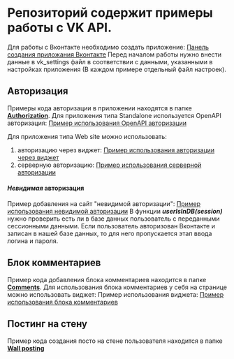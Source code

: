 Репозиторий содержит примеры работы с VK API.
=============================================

Для работы с Вконтакте необходимо создать приложение: [Панель создания приложания Вконтакте](https://vk.com/apps?act=manage)
Перед началом работы нужно внести данные в vk_settings файл в соответствии с данными, указанными в настройках приложения (В каждом примере отдельный файл настроек).

## Авторизация
Примеры кода авторизации в приложении находятся в папке [**Authorization**](https://github.com/NesterukSergey/VK/tree/master/Authorization).
Для приложения типа Standalone используется OpenAPI авторизация: [Пример использования OpenAPI авторизации](http://nesterus.h1n.ru/VK/Authorization/Open%20API%20(JS)/)

Для приложения типа Web site можно использовать:
1) авторизацию через виджет: [Пример использования авторизации через виджет](http://nesterus.h1n.ru/VK/Authorization/Widget%20(JS)/)
2) серверную авторизацию: [Пример использования серверной авторизации](http://nesterus.h1n.ru/VK/Authorization/Server%20(PHP)/)

#### ***Невидимая*** авторизация
Пример добавления на сайт "невидимой авторизации": [Пример использования невидимой авторизации](http://nesterus.h1n.ru/VK/Authorization/Invisible%20authorization/)
В функции ***userIsInDB(session)*** нужно проверить есть ли в базе данных пользователь с переданными сессионными данными.
Если пользователь авторизован Вконтакте и записан в нашей базе данных, то для него пропускается этап ввода логина и пароля.

## Блок комментариев
Пример кода добавления блока комментариев находится в папке [**Comments**](https://github.com/NesterukSergey/VK/tree/master/Comments).
Для использования блока комментариев у себя на странице можно использовать виджет:
Пример использования виджета: [Пример использования блока комментариев](http://xino.h1n.ru/vk_comments)

## Постинг на стену
Пример кода создания посто на стене пользователя находится в папке [**Wall posting**](https://github.com/NesterukSergey/VK/tree/master/Wall%20posting)